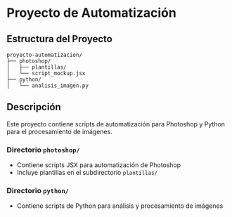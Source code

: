 # Proyecto de Automatización

## Estructura del Proyecto

```
proyecto-automatizacion/
├── photoshop/
│   ├── plantillas/
│   └── script_mockup.jsx
├── python/
│   └── analisis_imagen.py
```

## Descripción

Este proyecto contiene scripts de automatización para Photoshop y Python para el procesamiento de imágenes.

### Directorio `photoshop/`
- Contiene scripts JSX para automatización de Photoshop
- Incluye plantillas en el subdirectorio `plantillas/`

### Directorio `python/`
- Contiene scripts de Python para análisis y procesamiento de imágenes